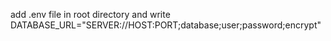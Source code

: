 add .env file in root directory and write
DATABASE_URL="SERVER://HOST:PORT;database;user;password;encrypt"
